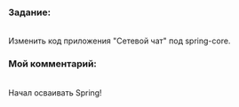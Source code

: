 <h3>Задание:</h3></br>
Изменить код приложения "Сетевой чат" под spring-core.</br>
<h3>Мой комментарий:</h3></br>
Начал осваивать Spring!
